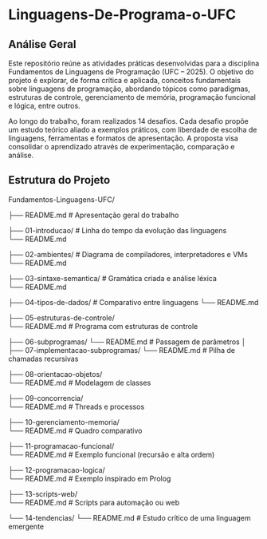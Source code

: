# Linguagens-De-Programa-o-UFC

## Análise Geral
Este repositório reúne as atividades práticas desenvolvidas para a disciplina Fundamentos de Linguagens de Programação (UFC – 2025).
O objetivo do projeto é explorar, de forma crítica e aplicada, conceitos fundamentais sobre linguagens de programação, abordando tópicos como paradigmas, estruturas de controle, gerenciamento de memória, programação funcional e lógica, entre outros.

Ao longo do trabalho, foram realizados 14 desafios. Cada desafio propõe um estudo teórico aliado a exemplos práticos, com liberdade de escolha de linguagens, ferramentas e formatos de apresentação.
A proposta visa consolidar o aprendizado através de experimentação, comparação e análise.

## Estrutura do Projeto
Fundamentos-Linguagens-UFC/

├── README.md                     # Apresentação geral do trabalho

├── 01-introducao/                # Linha do tempo da evolução das linguagens   
└── README.md

├── 02-ambientes/                 # Diagrama de compiladores, interpretadores e VMs
└── README.md

├── 03-sintaxe-semantica/         # Gramática criada e análise léxica   
└── README.md

├── 04-tipos-de-dados/            # Comparativo entre linguagens 
└── README.md

├── 05-estruturas-de-controle/   
└── README.md                 # Programa com estruturas de controle

├── 06-subprogramas/ 
└── README.md                 # Passagem de parâmetros
│
├── 07-implementacao-subprogramas/ 
└── README.md                 # Pilha de chamadas recursivas

├── 08-orientacao-objetos/   
└── README.md                 # Modelagem de classes

├── 09-concorrencia/   
└── README.md                 # Threads e processos

├── 10-gerenciamento-memoria/   
└── README.md                 # Quadro comparativo

├── 11-programacao-funcional/   
└── README.md                 # Exemplo funcional (recursão e alta ordem)

├── 12-programacao-logica/  
└── README.md                 # Exemplo inspirado em Prolog

├── 13-scripts-web/   
└── README.md                 # Scripts para automação ou web

└── 14-tendencias/
└── README.md                 # Estudo crítico de uma linguagem emergente

